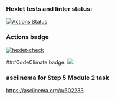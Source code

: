 ### Hexlet tests and linter status:
[![Actions Status](https://github.com/nuuska-muikkunen/java-project-71/workflows/hexlet-check/badge.svg)](https://github.com/nuuska-muikkunen/java-project-71/actions)

### Actions badge

[![hexlet-check](https://github.com/nuuska-muikkunen/java-project-71/actions/workflows/hexlet-check.yml/badge.svg)](https://github.com/nuuska-muikkunen/java-project-71/actions/workflows/hexlet-check.yml)

###CodeClimate badge:
<a href="https://codeclimate.com/github/nuuska-muikkunen/java-project-71/maintainability"><img src="https://api.codeclimate.com/v1/badges/03107652df1201852cd4/maintainability" /></a>

### asciinema for Step 5 Module 2 task
https://asciinema.org/a/602233
